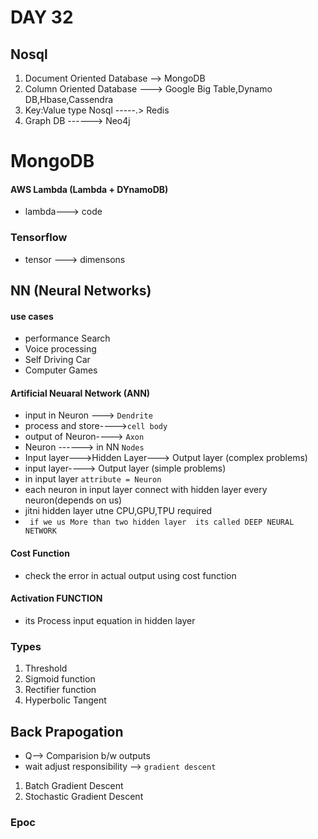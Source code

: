 # DAY 32
## Nosql
1. Document Oriented Database  --> MongoDB
2. Column Oriented Database ---> Google Big Table,Dynamo DB,Hbase,Cassendra
3. Key:Value  type Nosql  -----.>   Redis
4. Graph DB    ------>  Neo4j

# MongoDB
#### AWS Lambda  (Lambda + DYnamoDB)
*  lambda---> code

### Tensorflow

* tensor ---> dimensons
## NN  (Neural Networks)
#### use cases
* performance Search
* Voice processing
* Self Driving Car
* Computer Games 
#### Artificial Neuaral Network  (ANN)
* input in Neuron --->  ``Dendrite``
* process and store---->``cell body``
* output of Neuron----> ``Axon``
* Neuron   ------> in NN ``Nodes``
* Input layer--->Hidden Layer---> Output layer   (complex problems)
* input layer----> Output layer  (simple problems)
* in input layer ``attribute = Neuron``
* each neuron in input layer connect with hidden layer every neuron(depends on us)
* jitni hidden layer utne CPU,GPU,TPU required
* `` if we us More than two hidden layer  its called DEEP NEURAL NETWORK``
#### Cost Function
* check the error in actual output using cost function
#### Activation FUNCTION
* its Process input equation in hidden layer
### Types
1. Threshold
2. Sigmoid function
3. Rectifier function
4. Hyperbolic Tangent
## Back Prapogation

* Q--> Comparision b/w outputs
* wait adjust responsibility --> ``gradient descent``
1. Batch Gradient Descent
2.  Stochastic Gradient Descent
### Epoc
